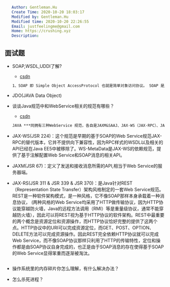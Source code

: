 ```yaml
   Author: Gentleman.Hu
   Create Time: 2020-10-20 18:03:17
   Modified by: Gentleman.Hu
   Modified time: 2020-10-20 22:26:55
   Email: justfeelingme@gmail.com
   Home: https://crushing.xyz
   Description:
 ```

## 面试题

- SOAP,WSDL,UDDI了解?
  - [csdn](https://blog.csdn.net/fupengyao/article/details/51612069)
  ```md
  1、SOAP 即 Simple Object AccessProtocol 也就是简单对象访问协议。 SOAP 是用于在应用程序之间进行通信的一种通信协议。SOAP 基于XML 和 HTTP ，其通过XML 来实现消息描述，然后再通过 HTTP 实现消息传输。 SOAP 协议的一个重要特点是它独立于底层传输机制，Web 服务应用程序可以根据需要选择自己的数据传输协议， 可以在发送消息时来确定相应传输机制。 2、WSDL 即Web Services Description Language也就是 Web 服务描述语言。 服务提供者通过服务描述将所有用于访问 Web服务的规范传送给服务请求者，通过服务描述便可以不必了解对方的底层平台，编程语言等。（服务所提供的操作、如何访问服务、服务位于何处） 3、UDDI 即 Universal Description，Discovery and Integration，也就是通用的描述，发现以及整合。 WSDL 呢，用来描述了访问特定的 Web 服务的一些相关的信息，可以在互联网上，或者是在企业的不同部门之间。 UDDI的话，是一个跨产业，跨平台的开放性架构，可以帮助 Web 服务提供商在互联网上发布 Web 服务的信息。 UDDI 呢是一种目录服务，企业可以通过 UDDI 来注册和搜索 Web 服务。 简单来时候话，UDDI 就是一个目录，只不过在这个目录中存放的是一些关于 Web 服务的信息而已。
  ```
  
- JDO(JAVA Data Object)
- 谈谈Java规范中和WebService相关的规范有哪些？
  - [csdn](https://blog.csdn.net/troubleshooter/article/details/78455036)
  ```md
  JAVA ***同拥有三种WebService 规范，各自是JAXM&SAAJ、JAX-WS（JAX-RPC）、JAX-RS。
- JAX-WS(JSR 224)：这个规范是早期的基于SOAP的Web Service规范JAX-RPC的替代版本，它并不提供向下兼容性，因为RPC样式的WSDL以及相关的API已经在Java EE5中被移除了。WS-MetaData是JAX-WS的依赖规范，提供了基于注解配置Web Service和SOAP消息的相关API。
- JAXM(JSR 67)：定义了发送和接收消息所需的API,相当于Web Service的服务器端。
- JAX-RS(JSR 311 & JSR 339 & JSR 370)：是Java针对REST（Representation State Transfer）架构风格制定的一套Web Service规范。REST是一种软件架构模式，是一种风格，它不像SOAP那样本身承载着一种消息协议， (两种风格的Web Service均采用了HTTP做传输协议，因为HTTP协议能穿越防火墙，Java的远程方法调用（RMI）等是重量级协议，通常不能穿越防火墙），因此可以将REST视为基于HTTP协议的软件架构。REST中最重要的两个概念是资源定位和资源操作，而HTTP协议恰好完整的提供了这两个点。HTTP协议中的URI可以完成资源定位，而GET、POST、OPTION、DELETE方法可以完成资源操作。因此REST完全依赖HTTP协议就可以完成Web Service，而不像SOAP协议那样只利用了HTTP的传输特性，定位和操作都是由SOAP协议自身完成的，也正是由于SOAP消息的存在使得基于SOAP的Web Service显得笨重而逐渐被淘汰。
	```

- 操作系统里的内存碎片你怎么理解，有什么解决办法？

- 怎么杀死进程？